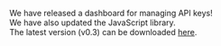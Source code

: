 We have released a dashboard for managing API keys!<br>
We have also updated the JavaScript library.<br>
The latest version (v0.3) can be downloaded <a target="_blank" href="https://skyway.io/dist/0.3/peer.min.js">here</a>.